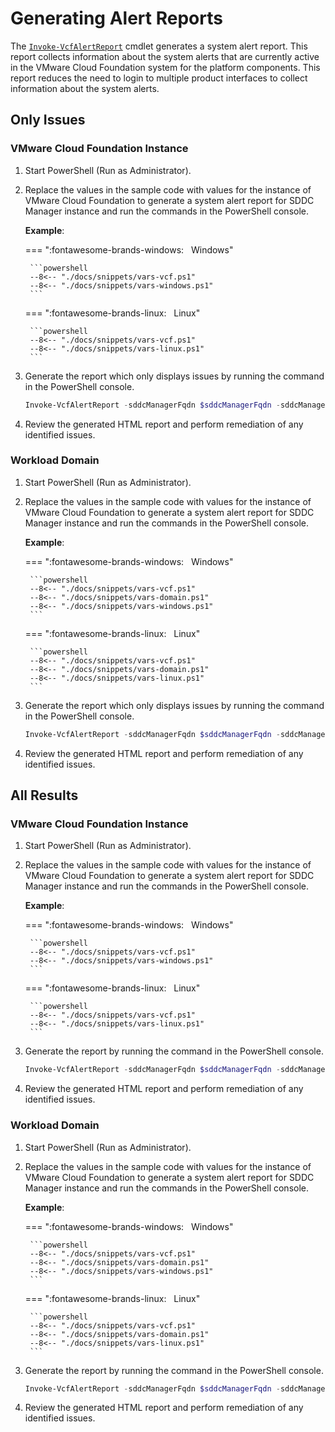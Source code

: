 # Generating Alert Reports

The [`Invoke-VcfAlertReport`](../../functions/Invoke-VcfAlertReport) cmdlet generates a system alert report. This report collects information about the system alerts that are currently active in the VMware Cloud Foundation system for the platform components. This report reduces the need to login to multiple product interfaces to collect information about the system alerts.

## Only Issues

### VMware Cloud Foundation Instance

1. Start PowerShell (Run as Administrator).

2. Replace the values in the sample code with values for the instance of VMware Cloud Foundation to generate a system alert report for SDDC Manager instance and run the commands in the PowerShell console.

    **Example**:

    === ":fontawesome-brands-windows: &nbsp; Windows"

        ```powershell
        --8<-- "./docs/snippets/vars-vcf.ps1"
        --8<-- "./docs/snippets/vars-windows.ps1"
        ```

    === ":fontawesome-brands-linux: &nbsp; Linux"

        ```powershell
        --8<-- "./docs/snippets/vars-vcf.ps1"
        --8<-- "./docs/snippets/vars-linux.ps1"
        ```

3. Generate the report which only displays issues by running the command in the PowerShell console.

    ```powershell
    Invoke-VcfAlertReport -sddcManagerFqdn $sddcManagerFqdn -sddcManagerUser $sddcManagerUser -sddcManagerPass $sddcManagerPass -reportPath $reportPath -allDomains -failureOnly
    ```

4. Review the generated HTML report and perform remediation of any identified issues.

### Workload Domain

1. Start PowerShell (Run as Administrator).

2. Replace the values in the sample code with values for the instance of VMware Cloud Foundation to generate a system alert report for SDDC Manager instance and run the commands in the PowerShell console.

    **Example**:

    === ":fontawesome-brands-windows: &nbsp; Windows"

        ```powershell
        --8<-- "./docs/snippets/vars-vcf.ps1"
        --8<-- "./docs/snippets/vars-domain.ps1"
        --8<-- "./docs/snippets/vars-windows.ps1"
        ```

    === ":fontawesome-brands-linux: &nbsp; Linux"

        ```powershell
        --8<-- "./docs/snippets/vars-vcf.ps1"
        --8<-- "./docs/snippets/vars-domain.ps1"
        --8<-- "./docs/snippets/vars-linux.ps1"
        ```

3. Generate the report which only displays issues by running the command in the PowerShell console.

    ```powershell
    Invoke-VcfAlertReport -sddcManagerFqdn $sddcManagerFqdn -sddcManagerUser $sddcManagerUser -sddcManagerPass $sddcManagerPass -reportPath $reportPath -workloadDomain $workloadDomain -failureOnly
    ```

4. Review the generated HTML report and perform remediation of any identified issues.

## All Results

### VMware Cloud Foundation Instance

1. Start PowerShell (Run as Administrator).

2. Replace the values in the sample code with values for the instance of VMware Cloud Foundation to generate a system alert report for SDDC Manager instance and run the commands in the PowerShell console.

    **Example**:

    === ":fontawesome-brands-windows: &nbsp; Windows"

        ```powershell
        --8<-- "./docs/snippets/vars-vcf.ps1"
        --8<-- "./docs/snippets/vars-windows.ps1"
        ```

    === ":fontawesome-brands-linux: &nbsp; Linux"

        ```powershell
        --8<-- "./docs/snippets/vars-vcf.ps1"
        --8<-- "./docs/snippets/vars-linux.ps1"
        ```

3. Generate the report by running the command in the PowerShell console.

    ```powershell
    Invoke-VcfAlertReport -sddcManagerFqdn $sddcManagerFqdn -sddcManagerUser $sddcManagerUser -sddcManagerPass $sddcManagerPass -reportPath $reportPath -allDomains
    ```

4. Review the generated HTML report and perform remediation of any identified issues.

### Workload Domain

1. Start PowerShell (Run as Administrator).

2. Replace the values in the sample code with values for the instance of VMware Cloud Foundation to generate a system alert report for SDDC Manager instance and run the commands in the PowerShell console.

    **Example**:

    === ":fontawesome-brands-windows: &nbsp; Windows"

        ```powershell
        --8<-- "./docs/snippets/vars-vcf.ps1"
        --8<-- "./docs/snippets/vars-domain.ps1"
        --8<-- "./docs/snippets/vars-windows.ps1"
        ```

    === ":fontawesome-brands-linux: &nbsp; Linux"

        ```powershell
        --8<-- "./docs/snippets/vars-vcf.ps1"
        --8<-- "./docs/snippets/vars-domain.ps1"
        --8<-- "./docs/snippets/vars-linux.ps1"
        ```

3. Generate the report by running the command in the PowerShell console.

    ```powershell
    Invoke-VcfAlertReport -sddcManagerFqdn $sddcManagerFqdn -sddcManagerUser $sddcManagerUser -sddcManagerPass $sddcManagerPass -reportPath $reportPath -workloadDomain $workloadDomain
    ```

4. Review the generated HTML report and perform remediation of any identified issues.
